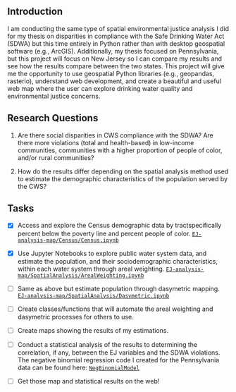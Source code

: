 ## Introduction

I am conducting the same type of spatial environmental justice analysis I did for my thesis on disparities in compliance with the Safe Drinking Water Act (SDWA) but this time entirely in Python rather than with desktop geospatial software (e.g., ArcGIS). Additionally, my thesis focused on Pennsylvania, but this project will focus on New Jersey so I can compare my results and see how the results compare between the two states.  This project will give me the opportunity to use geospatial Python libraries (e.g., geopandas, rasterio), understand web development, and create a beautiful and useful web map where the user can explore drinking water quality and environmental justice concerns.

## Research Questions

1) Are there social disparities in CWS compliance with the SDWA? Are there more violations (total and health-based) in low-income communities, communities with a higher proportion of people of color, and/or rural communities?

2) How do the results differ depending on the spatial analysis method used to estimate the demographic characteristics of the population served by the CWS? 

## Tasks

- [x] Access and explore the Census demographic data by tractspecifically percent below the poverty line and percent people of color. [`EJ-analysis-map/Census/Census.ipynb`](https://github.com/zstatmanweil/EJ-analysis-map/tree/master/Census)
- [x] Use Jupyter Notebooks to explore public water system data, and estimate the population, and their sociodemographic characteristics, within each water system through areal weighting. [`EJ-analysis-map/SpatialAnalysis/ArealWeighting.ipynb`](https://github.com/zstatmanweil/EJ-analysis-map/blob/master/SpatialAnalysis/ArealWeighting.ipynb)
- [ ] Same as above but estimate population through dasymetric mapping. [`EJ-analysis-map/SpatialAnalysis/Dasymetric.ipynb`](https://github.com/zstatmanweil/EJ-analysis-map/blob/master/SpatialAnalysis/Dasymetric.ipynb)
- [ ] Create classes/functions that will automate the areal weighting and dasymetric processes for others to use.
- [ ] Create maps showing the results of my estimations.
- [ ] Conduct a statistical analysis of the results to determining the correlation, if any, between the EJ variables and the SDWA violations. The negative binomial regression code I created for the Pennsylvania data can be found here: [`NegBinomialModel`](https://github.com/zstatmanweil/NegBinomialModel) 
- [ ] Get those map  and statistical results on the web!






